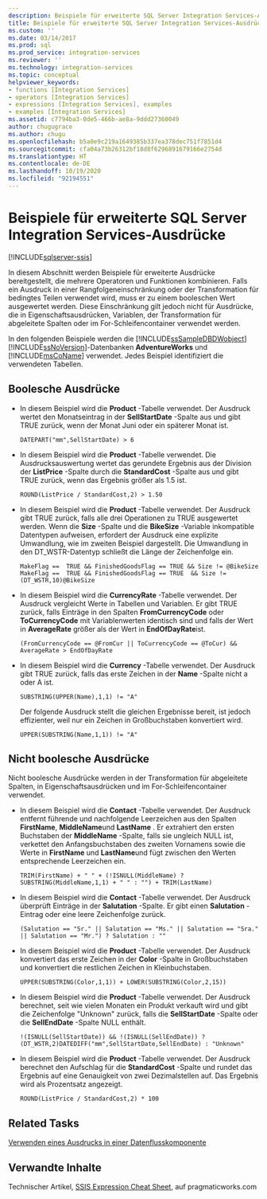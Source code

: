 ```yaml
---
description: Beispiele für erweiterte SQL Server Integration Services-Ausdrücke
title: Beispiele für erweiterte SQL Server Integration Services-Ausdrücke | Microsoft-Dokumentation
ms.custom: ''
ms.date: 03/14/2017
ms.prod: sql
ms.prod_service: integration-services
ms.reviewer: ''
ms.technology: integration-services
ms.topic: conceptual
helpviewer_keywords:
- functions [Integration Services]
- operators [Integration Services]
- expressions [Integration Services], examples
- examples [Integration Services]
ms.assetid: c7794ba3-0de5-466b-ae8a-9ddd27360049
author: chugugrace
ms.author: chugu
ms.openlocfilehash: b5a0e9c219a1649385b337ea378dec751f7851d4
ms.sourcegitcommit: cfa04a73b26312bf18d8f6296891679166e2754d
ms.translationtype: HT
ms.contentlocale: de-DE
ms.lasthandoff: 10/19/2020
ms.locfileid: "92194551"
---
```

# <a name="examples-of-advanced-integration-services-expressions"></a>Beispiele für erweiterte SQL Server Integration Services-Ausdrücke

[!INCLUDE[sqlserver-ssis](../../includes/applies-to-version/sqlserver-ssis.md)]


  In diesem Abschnitt werden Beispiele für erweiterte Ausdrücke bereitgestellt, die mehrere Operatoren und Funktionen kombinieren. Falls ein Ausdruck in einer Rangfolgeneinschränkung oder der Transformation für bedingtes Teilen verwendet wird, muss er zu einem booleschen Wert ausgewertet werden. Diese Einschränkung gilt jedoch nicht für Ausdrücke, die in Eigenschaftsausdrücken, Variablen, der Transformation für abgeleitete Spalten oder im For-Schleifencontainer verwendet werden.  
  
 In den folgenden Beispiele werden die [!INCLUDE[ssSampleDBDWobject](../../includes/sssampledbdwobject-md.md)] [!INCLUDE[ssNoVersion](../../includes/ssnoversion-md.md)]-Datenbanken **AdventureWorks** und [!INCLUDE[msCoName](../../includes/msconame-md.md)] verwendet. Jedes Beispiel identifiziert die verwendeten Tabellen.  
  
## <a name="boolean-expressions"></a>Boolesche Ausdrücke  
  
-   In diesem Beispiel wird die **Product** -Tabelle verwendet. Der Ausdruck wertet den Monatseintrag in der **SellStartDate** -Spalte aus und gibt TRUE zurück, wenn der Monat Juni oder ein späterer Monat ist.  
  
    ```  
    DATEPART("mm",SellStartDate) > 6  
    ```  
  
-   In diesem Beispiel wird die **Product** -Tabelle verwendet. Die Ausdrucksauswertung wertet das gerundete Ergebnis aus der Division der **ListPrice** -Spalte durch die **StandardCost** -Spalte aus und gibt TRUE zurück, wenn das Ergebnis größer als 1.5 ist.  
  
    ```  
    ROUND(ListPrice / StandardCost,2) > 1.50  
    ```  
  
-   In diesem Beispiel wird die **Product** -Tabelle verwendet. Der Ausdruck gibt TRUE zurück, falls alle drei Operationen zu TRUE ausgewertet werden. Wenn die **Size** -Spalte und die **BikeSize** -Variable inkompatible Datentypen aufweisen, erfordert der Ausdruck eine explizite Umwandlung, wie im zweiten Beispiel dargestellt. Die Umwandlung in den DT_WSTR-Datentyp schließt die Länge der Zeichenfolge ein.  
  
    ```  
    MakeFlag ==  TRUE && FinishedGoodsFlag == TRUE && Size != @BikeSize  
    MakeFlag ==  TRUE && FinishedGoodsFlag == TRUE  && Size != (DT_WSTR,10)@BikeSize  
    ```  
  
-   In diesem Beispiel wird die **CurrencyRate** -Tabelle verwendet. Der Ausdruck vergleicht Werte in Tabellen und Variablen. Er gibt TRUE zurück, falls Einträge in den Spalten **FromCurrencyCode** oder **ToCurrencyCode** mit Variablenwerten identisch sind und falls der Wert in **AverageRate** größer als der Wert in **EndOfDayRate**ist.  
  
    ```  
    (FromCurrencyCode == @FromCur || ToCurrencyCode == @ToCur) && AverageRate > EndOfDayRate  
    ```  
  
-   In diesem Beispiel wird die **Currency** -Tabelle verwendet. Der Ausdruck gibt TRUE zurück, falls das erste Zeichen in der **Name** -Spalte nicht a oder A ist.  
  
    ```  
    SUBSTRING(UPPER(Name),1,1) != "A"  
    ```  
  
     Der folgende Ausdruck stellt die gleichen Ergebnisse bereit, ist jedoch effizienter, weil nur ein Zeichen in Großbuchstaben konvertiert wird.  
  
    ```  
    UPPER(SUBSTRING(Name,1,1)) != "A"  
    ```  
  
## <a name="non-boolean-expressions"></a>Nicht boolesche Ausdrücke  
 Nicht boolesche Ausdrücke werden in der Transformation für abgeleitete Spalten, in Eigenschaftsausdrücken und im For-Schleifencontainer verwendet.  
  
-   In diesem Beispiel wird die **Contact** -Tabelle verwendet. Der Ausdruck entfernt führende und nachfolgende Leerzeichen aus den Spalten **FirstName**, **MiddleName**und **LastName** . Er extrahiert den ersten Buchstaben der **MiddleName** -Spalte, falls sie ungleich NULL ist, verkettet den Anfangsbuchstaben des zweiten Vornamens sowie die Werte in **FirstName** und **LastName**und fügt zwischen den Werten entsprechende Leerzeichen ein.  
  
    ```  
    TRIM(FirstName) + " " + (!ISNULL(MiddleName) ? SUBSTRING(MiddleName,1,1) + " " : "") + TRIM(LastName)  
    ```  
  
-   In diesem Beispiel wird die **Contact** -Tabelle verwendet. Der Ausdruck überprüft Einträge in der **Salutation** -Spalte. Er gibt einen **Salutation** -Eintrag oder eine leere Zeichenfolge zurück.  
  
    ```  
    (Salutation == "Sr." || Salutation == "Ms." || Salutation == "Sra." || Salutation == "Mr.") ? Salutation : ""  
    ```  
  
-   In diesem Beispiel wird die **Product** -Tabelle verwendet. Der Ausdruck konvertiert das erste Zeichen in der **Color** -Spalte in Großbuchstaben und konvertiert die restlichen Zeichen in Kleinbuchstaben.  
  
    ```  
    UPPER(SUBSTRING(Color,1,1)) + LOWER(SUBSTRING(Color,2,15))  
    ```  
  
-   In diesem Beispiel wird die **Product** -Tabelle verwendet. Der Ausdruck berechnet, seit wie vielen Monaten ein Produkt verkauft wird und gibt die Zeichenfolge "Unknown" zurück, falls die **SellStartDate** -Spalte oder die **SellEndDate** -Spalte NULL enthält.  
  
    ```  
    !(ISNULL(SellStartDate)) && !(ISNULL(SellEndDate)) ? (DT_WSTR,2)DATEDIFF("mm",SellStartDate,SellEndDate) : "Unknown"  
    ```  
  
-   In diesem Beispiel wird die **Product** -Tabelle verwendet. Der Ausdruck berechnet den Aufschlag für die **StandardCost** -Spalte und rundet das Ergebnis auf eine Genauigkeit von zwei Dezimalstellen auf. Das Ergebnis wird als Prozentsatz angezeigt.  
  
    ```  
    ROUND(ListPrice / StandardCost,2) * 100  
    ```  
  
## <a name="related-tasks"></a>Related Tasks  
 [Verwenden eines Ausdrucks in einer Datenflusskomponente](/previous-versions/sql/sql-server-2016/ms141007(v=sql.130))  
  
## <a name="related-content"></a>Verwandte Inhalte  
 Technischer Artikel, [SSIS Expression Cheat Sheet](https://go.microsoft.com/fwlink/?LinkId=746575), auf pragmaticworks.com  
  
